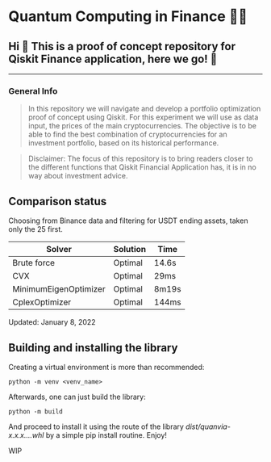 # Quantum Computing in Finance 👨‍💻
## Hi 👋  This is a proof of concept repository for Qiskit Finance application, here we go! 🚀

***
### General Info
> In this repository we will navigate and develop a portfolio optimization proof of concept using Qiskit. For this experiment we will use as data input, the prices of the main cryptocurrencies.
The objective is to be able to find the best combination of cryptocurrencies for an investment portfolio, based on its historical performance.

> Disclaimer: The focus of this repository is to bring readers closer to the different functions that Qiskit Financial Application has, it is in no way about investment advice.

## Comparison status

Choosing from Binance data and filtering for USDT ending assets, taken only the 25 first.

| Solver                | Solution | Time  |
|-----------------------|----------|-------|
| Brute force           | Optimal  | 14.6s |
| CVX                   | Optimal  |  29ms |
| MinimumEigenOptimizer | Optimal  | 8m19s |
| CplexOptimizer        | Optimal  | 144ms |

Updated: January 8, 2022

## Building and installing the library

Creating a virtual environment is more than recommended:

```
python -m venv <venv_name>
```

Afterwards, one can just build the library:

```
python -m build
```

And proceed to install it using the route of the library *dist/quanvia-x.x.x....whl* by a simple pip install routine. Enjoy!

WIP
